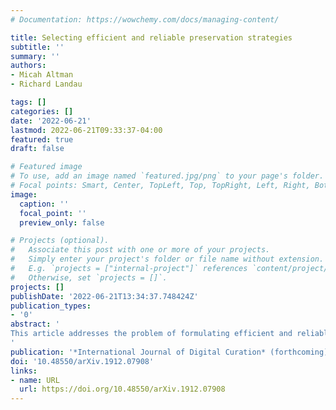 ```yaml
---
# Documentation: https://wowchemy.com/docs/managing-content/

title: Selecting efficient and reliable preservation strategies
subtitle: ''
summary: ''
authors:
- Micah Altman
- Richard Landau

tags: []
categories: []
date: '2022-06-21'
lastmod: 2022-06-21T09:33:37-04:00
featured: true
draft: false

# Featured image
# To use, add an image named `featured.jpg/png` to your page's folder.
# Focal points: Smart, Center, TopLeft, Top, TopRight, Left, Right, BottomLeft, Bottom, BottomRight.
image:
  caption: ''
  focal_point: ''
  preview_only: false

# Projects (optional).
#   Associate this post with one or more of your projects.
#   Simply enter your project's folder or file name without extension.
#   E.g. `projects = ["internal-project"]` references `content/project/deep-learning/index.md`.
#   Otherwise, set `projects = []`.
projects: []
publishDate: '2022-06-21T13:34:37.748424Z'
publication_types:
- '0'
abstract: '
This article addresses the problem of formulating efficient and reliable operational preservation policies that ensure bit-level information integrity over long periods, and in the presence of a diverse range of real-world technical, legal, organizational, and economic threats. We develop a systematic, quantitative prediction framework that combines formal modeling, discrete-event-based simulation, hierarchical modeling, and then use empirically calibrated sensitivity analysis to identify effective strategies.
'
publication: '*International Journal of Digital Curation* (forthcoming)'
doi: '10.48550/arXiv.1912.07908'
links:
- name: URL
  url: https://doi.org/10.48550/arXiv.1912.07908
---
```


